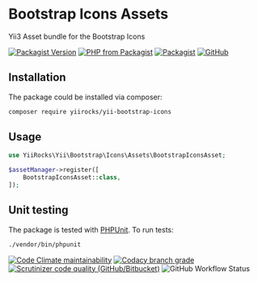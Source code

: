 # Bootstrap Icons Assets

Yii3 Asset bundle for the Bootstrap Icons

[![Packagist Version](https://img.shields.io/packagist/v/yiirocks/yii-bootstrap-icons.svg)](https://packagist.org/packages/yiirocks/yii-bootstrap-icons)
[![PHP from Packagist](https://img.shields.io/packagist/php-v/yiirocks/yii-bootstrap-icons.svg)](https://php.net/)
[![Packagist](https://img.shields.io/packagist/dt/yiirocks/yii-bootstrap-icons.svg)](https://packagist.org/packages/yiirocks/yii-bootstrap-icons)
[![GitHub](https://img.shields.io/github/license/yiirocks/yii-bootstrap-icons.svg)](https://github.com/yiirocks/yii-bootstrap-icons/blob/master/LICENSE)

## Installation

The package could be installed via composer:

```bash
composer require yiirocks/yii-bootstrap-icons
```

## Usage

```php
use YiiRocks\Yii\Bootstrap\Icons\Assets\BootstrapIconsAsset;

$assetManager->register([
    BootstrapIconsAsset::class,
]);
```

## Unit testing

The package is tested with [PHPUnit](https://phpunit.de/). To run tests:

```bash
./vendor/bin/phpunit
```

[![Code Climate maintainability](https://img.shields.io/codeclimate/maintainability/YiiRocks/yii-bootstrap-icons.svg)](https://codeclimate.com/github/YiiRocks/yii-bootstrap-icons/maintainability)
[![Codacy branch grade](https://img.shields.io/codacy/grade/1a80083546d049dc83a682b93901e4bc/master.svg)](https://app.codacy.com/gh/YiiRocks/yii-bootstrap-icons)
[![Scrutinizer code quality (GitHub/Bitbucket)](https://img.shields.io/scrutinizer/quality/g/yiirocks/yii-bootstrap-icons/master.svg)](https://scrutinizer-ci.com/g/yiirocks/yii-bootstrap-icons/?branch=master)
![GitHub Workflow Status](https://img.shields.io/github/workflow/status/yiirocks/yii-bootstrap-icons/analysis)